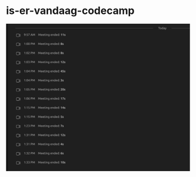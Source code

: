 # is-er-vandaag-codecamp
![Alt text](/Screenshot_from_2025-06-25_13-34-24.png?raw=true "Codecamp jaja starten maar")
